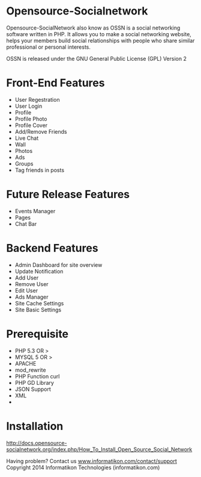 Opensource-Socialnetwork
========================

Opensource-SocialNetwork also know as OSSN is a social networking software written in PHP. It allows you to make a social networking website, helps your members build social relationships with people who share similar professional or personal interests.

OSSN is released under the GNU General Public License (GPL) Version 2

Front-End Features
===================
* User Regestration
* User Login
* Profile 
* Profile Photo
* Profile Cover
* Add/Remove Friends
* Live Chat
* Wall
* Photos
* Ads
* Groups
* Tag friends in posts

Future Release Features
========================
* Events Manager
* Pages
* Chat Bar

Backend Features
=================

* Admin Dashboard for site overview
* Update Notification
* Add User
* Remove User
* Edit User
* Ads Manager
* Site Cache Settings
* Site Basic Settings

Prerequisite
=============
* PHP 5.3 OR >
* MYSQL 5 OR >
* APACHE
* mod_rewrite
* PHP Function curl
* PHP GD Library
* JSON Support
* XML
* 

Installation
============

http://docs.opensource-socialnetwork.org/index.php/How_To_Install_Open_Source_Social_Network

Having problem? Contact us www.informatikon.com/contact/support
Copyright 2014 Informatikon Technologies (informatikon.com)
